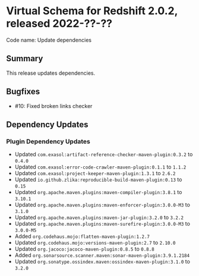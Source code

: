 # Virtual Schema for Redshift 2.0.2, released 2022-??-??

Code name: Update dependencies

## Summary

This release updates dependencies.

## Bugfixes

* #10: Fixed broken links checker

## Dependency Updates

### Plugin Dependency Updates

* Updated `com.exasol:artifact-reference-checker-maven-plugin:0.3.2` to `0.4.0`
* Updated `com.exasol:error-code-crawler-maven-plugin:0.1.1` to `1.1.2`
* Updated `com.exasol:project-keeper-maven-plugin:1.3.1` to `2.6.2`
* Updated `io.github.zlika:reproducible-build-maven-plugin:0.13` to `0.15`
* Updated `org.apache.maven.plugins:maven-compiler-plugin:3.8.1` to `3.10.1`
* Updated `org.apache.maven.plugins:maven-enforcer-plugin:3.0.0-M3` to `3.1.0`
* Updated `org.apache.maven.plugins:maven-jar-plugin:3.2.0` to `3.2.2`
* Updated `org.apache.maven.plugins:maven-surefire-plugin:3.0.0-M3` to `3.0.0-M5`
* Added `org.codehaus.mojo:flatten-maven-plugin:1.2.7`
* Updated `org.codehaus.mojo:versions-maven-plugin:2.7` to `2.10.0`
* Updated `org.jacoco:jacoco-maven-plugin:0.8.5` to `0.8.8`
* Added `org.sonarsource.scanner.maven:sonar-maven-plugin:3.9.1.2184`
* Updated `org.sonatype.ossindex.maven:ossindex-maven-plugin:3.1.0` to `3.2.0`
